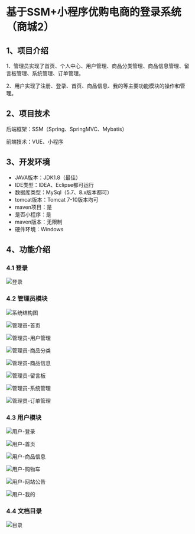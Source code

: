 # 基于SSM+小程序优购电商的登录系统（商城2）



## 1、项目介绍

1、管理员实现了首页、个人中心、用户管理、商品分类管理、商品信息管理、留言板管理、系统管理、订单管理。

2、用户实现了注册、登录、首页、商品信息、我的等主要功能模块的操作和管理。

## 2、项目技术

后端框架：SSM（Spring、SpringMVC、Mybatis）

前端技术：VUE、小程序

## 3、开发环境

- JAVA版本：JDK1.8（最佳）
- IDE类型：IDEA、Eclipse都可运行
- 数据库类型：MySql（5.7、8.x版本都可） 
- tomcat版本：Tomcat 7-10版本均可
- maven项目：是
- 是否小程序：是
- maven版本：无限制
- 硬件环境：Windows

## 4、功能介绍

### 4.1 登录

![登录](https://www.codemarket.fun/202407251838876.png)

### 4.2 管理员模块

![系统结构图](https://www.codemarket.fun/202407251838142.png)

![管理员-首页](https://www.codemarket.fun/202407251838110.png)

![管理员-用户管理](https://www.codemarket.fun/202407251838123.png)

![管理员-商品分类](https://www.codemarket.fun/202407251838107.png)

![管理员-商品信息](https://www.codemarket.fun/202407251838112.png)

![管理员-留言板](https://www.codemarket.fun/202407251838023.png)

![管理员-系统管理](https://www.codemarket.fun/202407251838118.png)

![管理员-订单管理](https://www.codemarket.fun/202407251838852.png)

### 4.3 用户模块

![用户-登录](https://www.codemarket.fun/202407251838790.png)

![用户-首页](https://www.codemarket.fun/202407251838761.png)

![用户-商品信息](https://www.codemarket.fun/202407251838751.png)

![用户-购物车](https://www.codemarket.fun/202407251838806.png)

![用户-网站公告](https://www.codemarket.fun/202407251838775.png)

![用户-我的](https://www.codemarket.fun/202407251838787.png)

### 4.4 文档目录

![目录](https://www.codemarket.fun/202407251838024.png)





